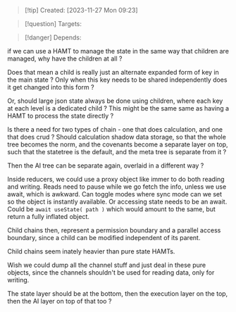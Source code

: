 
>[!tip] Created: [2023-11-27 Mon 09:23]

>[!question] Targets: 

>[!danger] Depends: 

if we can use a HAMT to manage the state in the same way that children are managed, why have the children at all ?

Does that mean a child is really just an alternate expanded form of key in the main state ?
Only when this key needs to be shared independently does it get changed into this form ?

Or, should large json state always be done using children, where each key at each level is a dedicated child ?  This might be the same same as having a HAMT to process the state directly ?

Is there a need for two types of chain - one that does calculation, and one that does crud ?
Should calculation shadow data storage, so that the whole tree becomes the norm, and the covenants become a separate layer on top, such that the statetree is the default, and the meta tree is separate from it ?

Then the AI tree can be separate again, overlaid in a different way ?

Inside reducers, we could use a proxy object like immer to do both reading and writing.
Reads need to pause while we go fetch the info, unless we use await, which is awkward.  Can toggle modes where sync mode can we set so the object is instantly available.  Or accessing state needs to be an await.  Could be `await useState( path )` which would amount to the same, but return a fully inflated object.

Child chains then, represent a permission boundary and a parallel access boundary, since a child can be modified independent of its parent.

Child chains seem inately heavier than pure state HAMTs.

Wish we could dump all the channel stuff and just deal in these pure objects, since the channels shouldn't be used for reading data, only for writing.

The state layer should be at the bottom, then the execution layer on the top, then the AI layer on top of that too ?